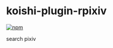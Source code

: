 # koishi-plugin-rpixiv

[![npm](https://img.shields.io/npm/v/koishi-plugin-rpixiv?style=flat-square)](https://www.npmjs.com/package/koishi-plugin-rpixiv)

search pixiv
